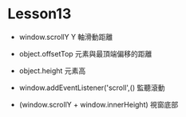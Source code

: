 # Lesson13
- window.scrollY
Y 軸滑動距離

- object.offsetTop 
元素與最頂端偏移的距離

- object.height
元素高

- window.addEventListener('scroll',()
監聽滾動

- (window.scrollY + window.innerHeight)
視窗底部

